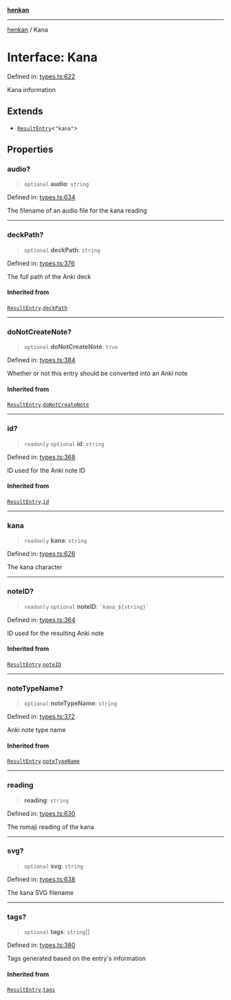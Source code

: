 [**henkan**](../README.md)

***

[henkan](../README.md) / Kana

# Interface: Kana

Defined in: [types.ts:622](https://github.com/Ronokof/Henkan/blob/cdcdfbcc72ca03339cd98398efd7d5e82826d66f/src/types.ts#L622)

Kana information

## Extends

- [`ResultEntry`](ResultEntry.md)\<`"kana"`\>

## Properties

### audio?

> `optional` **audio**: `string`

Defined in: [types.ts:634](https://github.com/Ronokof/Henkan/blob/cdcdfbcc72ca03339cd98398efd7d5e82826d66f/src/types.ts#L634)

The filename of an audio file for the kana reading

***

### deckPath?

> `optional` **deckPath**: `string`

Defined in: [types.ts:376](https://github.com/Ronokof/Henkan/blob/cdcdfbcc72ca03339cd98398efd7d5e82826d66f/src/types.ts#L376)

The full path of the Anki deck

#### Inherited from

[`ResultEntry`](ResultEntry.md).[`deckPath`](ResultEntry.md#deckpath)

***

### doNotCreateNote?

> `optional` **doNotCreateNote**: `true`

Defined in: [types.ts:384](https://github.com/Ronokof/Henkan/blob/cdcdfbcc72ca03339cd98398efd7d5e82826d66f/src/types.ts#L384)

Whether or not this entry should be converted into an Anki note

#### Inherited from

[`ResultEntry`](ResultEntry.md).[`doNotCreateNote`](ResultEntry.md#donotcreatenote)

***

### id?

> `readonly` `optional` **id**: `string`

Defined in: [types.ts:368](https://github.com/Ronokof/Henkan/blob/cdcdfbcc72ca03339cd98398efd7d5e82826d66f/src/types.ts#L368)

ID used for the Anki note ID

#### Inherited from

[`ResultEntry`](ResultEntry.md).[`id`](ResultEntry.md#id)

***

### kana

> `readonly` **kana**: `string`

Defined in: [types.ts:626](https://github.com/Ronokof/Henkan/blob/cdcdfbcc72ca03339cd98398efd7d5e82826d66f/src/types.ts#L626)

The kana character

***

### noteID?

> `readonly` `optional` **noteID**: `` `kana_${string}` ``

Defined in: [types.ts:364](https://github.com/Ronokof/Henkan/blob/cdcdfbcc72ca03339cd98398efd7d5e82826d66f/src/types.ts#L364)

ID used for the resulting Anki note

#### Inherited from

[`ResultEntry`](ResultEntry.md).[`noteID`](ResultEntry.md#noteid)

***

### noteTypeName?

> `optional` **noteTypeName**: `string`

Defined in: [types.ts:372](https://github.com/Ronokof/Henkan/blob/cdcdfbcc72ca03339cd98398efd7d5e82826d66f/src/types.ts#L372)

Anki note type name

#### Inherited from

[`ResultEntry`](ResultEntry.md).[`noteTypeName`](ResultEntry.md#notetypename)

***

### reading

> **reading**: `string`

Defined in: [types.ts:630](https://github.com/Ronokof/Henkan/blob/cdcdfbcc72ca03339cd98398efd7d5e82826d66f/src/types.ts#L630)

The romaji reading of the kana

***

### svg?

> `optional` **svg**: `string`

Defined in: [types.ts:638](https://github.com/Ronokof/Henkan/blob/cdcdfbcc72ca03339cd98398efd7d5e82826d66f/src/types.ts#L638)

The kana SVG filename

***

### tags?

> `optional` **tags**: `string`[]

Defined in: [types.ts:380](https://github.com/Ronokof/Henkan/blob/cdcdfbcc72ca03339cd98398efd7d5e82826d66f/src/types.ts#L380)

Tags generated based on the entry's information

#### Inherited from

[`ResultEntry`](ResultEntry.md).[`tags`](ResultEntry.md#tags)
